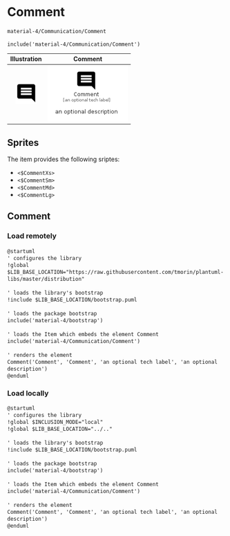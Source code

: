 # Comment


```text
material-4/Communication/Comment
```

```text
include('material-4/Communication/Comment')
```



| Illustration | Comment |
| :---: | :---: |
| ![illustration for Illustration](../../material-4/Communication/Comment.png) | ![illustration for Comment](../../material-4/Communication/Comment.Local.png) |



## Sprites
The item provides the following sriptes:

- `<$CommentXs>`
- `<$CommentSm>`
- `<$CommentMd>`
- `<$CommentLg>`





## Comment

### Load remotely
```plantuml
@startuml
' configures the library
!global $LIB_BASE_LOCATION="https://raw.githubusercontent.com/tmorin/plantuml-libs/master/distribution"

' loads the library's bootstrap
!include $LIB_BASE_LOCATION/bootstrap.puml

' loads the package bootstrap
include('material-4/bootstrap')

' loads the Item which embeds the element Comment
include('material-4/Communication/Comment')

' renders the element
Comment('Comment', 'Comment', 'an optional tech label', 'an optional description')
@enduml
```

### Load locally
```plantuml
@startuml
' configures the library
!global $INCLUSION_MODE="local"
!global $LIB_BASE_LOCATION="../.."

' loads the library's bootstrap
!include $LIB_BASE_LOCATION/bootstrap.puml

' loads the package bootstrap
include('material-4/bootstrap')

' loads the Item which embeds the element Comment
include('material-4/Communication/Comment')

' renders the element
Comment('Comment', 'Comment', 'an optional tech label', 'an optional description')
@enduml
```

